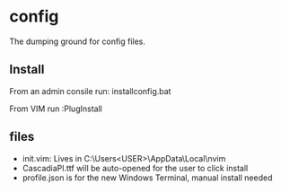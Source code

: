 # config
The dumping ground for config files.

## Install

From an admin consile run: installconfig.bat


From VIM run :PlugInstall

## files

- init.vim: Lives in C:\Users\<USER>\AppData\Local\nvim
- CascadiaPl.ttf will be auto-opened for the user to click install
- profile.json is for the new Windows Terminal, manual install needed
